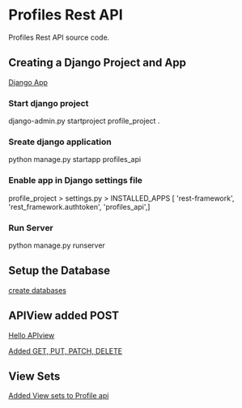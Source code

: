 # Profiles Rest API
Profiles Rest API source code.

## Creating a Django Project and App
[Django App](https://github.com/sanjeevseera/profiles-rest-api/commit/f0595edf2db82d57c521006f77ff5e19841b1d64)
### Start django project
django-admin.py startproject profile_project .
### Sreate django application
python manage.py startapp profiles_api
### Enable app in Django settings file
profile_project > settings.py >
INSTALLED_APPS [
  'rest-framework',
  'rest_framework.authtoken',
  'profiles_api',]
### Run Server
python manage.py runserver


## Setup the Database
[create databases](https://github.com/sanjeevseera/profiles-rest-api/commit/70c914bc3be9d71830e679a5a4df2faeeca7eeaa)

## APIView added POST
[Hello APIview](https://github.com/sanjeevseera/profiles-rest-api/commit/107b8fd92d62e24c8edb7345da1ebe414dc2c645)

[Added GET, PUT, PATCH, DELETE](https://github.com/sanjeevseera/profiles-rest-api/commit/c30d78831e830205797acfd8f890595d862502d8)

## View Sets
[Added View sets to Profile api](https://github.com/sanjeevseera/profiles-rest-api/commit/0d0d542b44e6645c33673e6110a5bae06b702f01)
